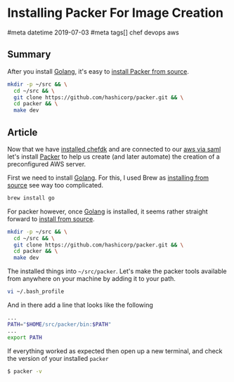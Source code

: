 # Installing Packer For Image Creation
#meta datetime 2019-07-03
#meta tags[] chef devops aws

## Summary

After you install [Golang](https://golang.org/), it's
easy to [install Packer from source](https://www.packer.io/intro/getting-started/install.html#compiling-from-source).

```bash
mkdir -p ~/src && \
  cd ~/src && \
  git clone https://github.com/hashicorp/packer.git && \
  cd packer && \
  make dev
```

## Article

Now that we have [installed chefdk](/articles/installing-chefdk-on-mac)
and are connected to our [aws via saml](/articles/connecting-to-aws-using-saml)
let's install [Packer](https://www.packer.io/) to help us
create (and later automate) the creation of a preconfigured AWS server.

First we need to install [Golang](https://golang.org/).  For this,
I used Brew as [installing from source](https://golang.org/doc/install/source)
see way too complicated.

```bash
brew install go
```

For packer however, once [Golang](https://golang.org/) is installed, it seems rather straight forward
to [install from source](https://www.packer.io/intro/getting-started/install.html#compiling-from-source).

```bash
mkdir -p ~/src && \
  cd ~/src && \
  git clone https://github.com/hashicorp/packer.git && \
  cd packer && \
  make dev
```

The installed things into `~/src/packer`. Let's make the packer
tools available from anywhere on your machine by adding it
to your path.

```bash
vi ~/.bash_profile
```

And in there add a line that looks like the following

```bash
...
PATH="$HOME/src/packer/bin:$PATH"
...
export PATH
```

If everything worked as expected then open up a new terminal, and
check the version of your installed `packer`

```bash
$ packer -v
```